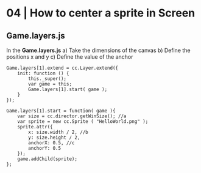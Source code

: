 # 04 | How to center a sprite in Screen 


## Game.layers.js
In the **Game.layers.js** 
a) Take the dimensions of the canvas
b) Define the positions x and y
c) Define the value of the anchor

    Game.layers[1].extend = cc.Layer.extend({ 
        init: function () { 
            this._super(); 
            var game = this; 
            Game.layers[1].start( game ); 
        } 
    }); 
    
    Game.layers[1].start = function( game ){ 
        var size = cc.director.getWinSize(); //a  
        var sprite = new cc.Sprite ( "HelloWorld.png" );
        sprite.attr({ 
            x: size.width / 2, //b
            y: size.height / 2, 
            anchorX: 0.5, //c
            anchorY: 0.5 
        }); 
        game.addChild(sprite); 
    };
     

